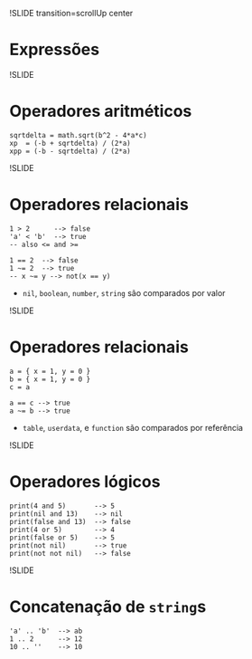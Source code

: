 !SLIDE transition=scrollUp center

# Expressões

!SLIDE

# Operadores aritméticos

    sqrtdelta = math.sqrt(b^2 - 4*a*c)
    xp  = (-b + sqrtdelta) / (2*a)
    xpp = (-b - sqrtdelta) / (2*a)

!SLIDE

# Operadores relacionais

    1 > 2      --> false
    'a' < 'b'  --> true
    -- also <= and >=

    1 == 2  --> false
    1 ~= 2  --> true
    -- x ~= y --> not(x == y)

- `nil`, `boolean`, `number`, `string` são comparados por valor

!SLIDE

# Operadores relacionais

    a = { x = 1, y = 0 }
    b = { x = 1, y = 0 }
    c = a

    a == c --> true
    a ~= b --> true

- `table`, `userdata`, e `function` são comparados por referência

!SLIDE

# Operadores lógicos

    print(4 and 5)       --> 5
    print(nil and 13)    --> nil
    print(false and 13)  --> false
    print(4 or 5)        --> 4
    print(false or 5)    --> 5
    print(not nil)       --> true
    print(not not nil)   --> false

!SLIDE

# Concatenação de `string`s

    'a' .. 'b'  --> ab
    1 .. 2      --> 12
    10 .. ''    --> 10
